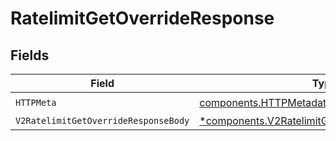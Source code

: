 # RatelimitGetOverrideResponse


## Fields

| Field                                                                                                           | Type                                                                                                            | Required                                                                                                        | Description                                                                                                     |
| --------------------------------------------------------------------------------------------------------------- | --------------------------------------------------------------------------------------------------------------- | --------------------------------------------------------------------------------------------------------------- | --------------------------------------------------------------------------------------------------------------- |
| `HTTPMeta`                                                                                                      | [components.HTTPMetadata](../../models/components/httpmetadata.md)                                              | :heavy_check_mark:                                                                                              | N/A                                                                                                             |
| `V2RatelimitGetOverrideResponseBody`                                                                            | [*components.V2RatelimitGetOverrideResponseBody](../../models/components/v2ratelimitgetoverrideresponsebody.md) | :heavy_minus_sign:                                                                                              | OK                                                                                                              |